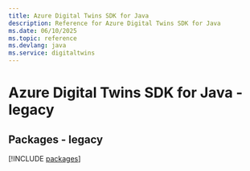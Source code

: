 ```yaml
---
title: Azure Digital Twins SDK for Java
description: Reference for Azure Digital Twins SDK for Java
ms.date: 06/10/2025
ms.topic: reference
ms.devlang: java
ms.service: digitaltwins
---
```

# Azure Digital Twins SDK for Java - legacy
## Packages - legacy
[!INCLUDE [packages](digital-twins-index.md)]